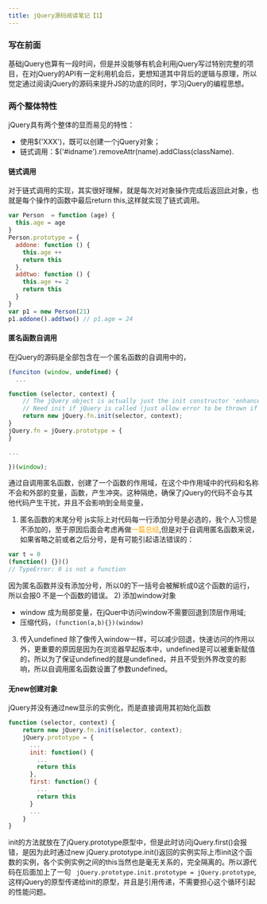 ```yaml
---
title: jQuery源码阅读笔记【1】
---
```

### 写在前面
基础jQuery也算有一段时间，但是并没能够有机会利用jQuery写过特别完整的项目，在对jQuery的API有一定利用机会后，更想知道其中背后的逻辑与原理，所以觉定通过阅读jQuery的源码来提升JS的功底的同时，学习jQuery的编程思想。
### 两个整体特性
jQuery具有两个整体的显而易见的特性：
- 使用$('XXX')，既可以创建一个jQuery对象；
- 链式调用：$('#idname').removeAttr(name).addClass(className).
#### 链式调用
对于链式调用的实现，其实很好理解，就是每次对对象操作完成后返回此对象，也就是每个操作的函数中最后return this,这样就实现了链式调用。
``` JavaScript
var Person  = function (age) {
  this.age = age
}
Person.prototype = {
  addone: function () {
    this.age ++
    return this
  },
  addtwo: function () {
    this.age += 2
    return this
  }
}
var p1 = new Person(21)
p1.addone().addtwo() // p1.age = 24
```
#### 匿名函数自调用
在jQuery的源码是全部包含在一个匿名函数的自调用中的，
``` JavaScript
(funciton (window, undefined) {
  ...

function (selector, context) {
    // The jQuery object is actually just the init constructor 'enhanced'
    // Need init if jQuery is called (just allow error to be thrown if not included)
    return new jQuery.fn.init(selector, context);
}
jQuery.fn = jQuery.prototype = {
}

...

})(window);
```
通过自调用匿名函数，创建了一个函数的作用域，在这个中作用域中的代码和名称不会和外部的变量，函数，产生冲突。这种隔绝，确保了jQuery的代码不会与其他代码产生干扰，并且不会影响到全局变量，
1) 匿名函数的末尾分号
js实际上对代码每一行添加分号是必选的，我个人习惯是不添加的，至于原因后面会考虑再做<font color=orange>一篇总结</font>,但是对于自调用匿名函数来说，如果省略之前或者之后分号，是有可能引起语法错误的：
``` JavaScript
var t = 0
(function() {})()
// TypeError: 0 is not a function
```
因为匿名函数并没有添加分号，所以0的下一括号会被解析成0这个函数的运行，所以会报0 不是一个函数的错误。
2) 添加window对象
 - window 成为局部变量，在jQuer中访问window不需要回退到顶层作用域;
 - 压缩代码，```(function(a,b){})(window)```<br>
3) 传入undefined
除了像传入window一样，可以减少回退，快速访问的作用以外，更重要的原因是因为在浏览器早起版本中，undefined是可以被重新赋值的，所以为了保证undefined的就是undefined，并且不受到外界改变的影响，所以自调用匿名函数设置了参数undefined。
#### 无new创建对象
jQuery并没有通过new显示的实例化，而是直接调用其初始化函数
``` JavaScript
function (selector, context) {
    return new jQuery.fn.init(selector, context);
    jQuery.prototype = {
      ...
      init: function() {
        ...
        return this
      },
      first: function() {
        ...
        return this
      }
      ...
    }
}
```
init的方法就放在了jQuery.prototype原型中，但是此时访问jQuery.first()会报错，是因为此时通过new jQuery.prototype.init()返回的实例实际上市init这个函数的实例，各个实例实例之间的this当然也是毫无关系的，完全隔离的。所以源代码在后面加上了一句 ``` jQuery.prototype.init.prototype = jQuery.prototype```,这样jQuery的原型传递给init的原型，并且是引用传递，不需要担心这个循环引起的性能问题。